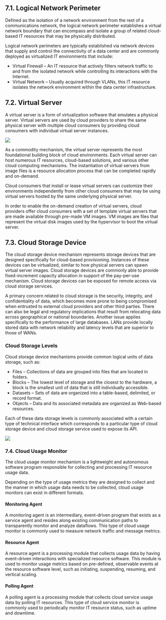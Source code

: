 ## 7.1. Logical Network Perimeter

Defined as the isolation of a network environment from the rest of a communications network, the logical network perimeter establishes a virtual network boundary that can encompass and isolate a group of related cloud-based IT resources that may be physically distributed.

Logical network perimeters are typically established via network devices that supply and control the connectivity of a data center and are commonly deployed as virtualized IT environments that include:

* Virtual Firewall – An IT resource that actively filters network traffic to and from the isolated network while controlling its interactions with the Internet.
* Virtual Network – Usually acquired through VLANs, this IT resource isolates the network environment within the data center infrastructure.

## 7.2. Virtual Server

A virtual server is a form of virtualization software that emulates a physical server. Virtual servers are used by cloud providers to share the same physical server with multiple cloud consumers by providing cloud consumers with individual virtual server instances.

<img src="https://devcentral.f5.com/weblogs/images/devcentral_f5_com/weblogs/macvittie/Windows-Live-Writer/Back-to-Basics-Load-balancing-Virtualize_3AB8/phys%20virt%20consolidation_2.png">

As a commodity mechanism, the virtual server represents the most foundational building block of cloud environments. Each virtual server can host numerous IT resources, cloud-based solutions, and various other cloud computing mechanisms. The instantiation of virtual servers from image files is a resource allocation process that can be completed rapidly and on-demand.

Cloud consumers that install or lease virtual servers can customize their environments independently from other cloud consumers that may be using virtual servers hosted by the same underlying physical server.

In order to enable the on-demand creation of virtual servers, cloud providers offer cloud consumers with a set of template virtual servers that are made available through pre-made VM images. VM images are files that represent the virtual disk images used by the hypervisor to boot the virtual server.

## 7.3. Cloud Storage Device

The cloud storage device mechanism represents storage devices that are designed specifically for cloud-based provisioning. Instances of these devices can be virtualized, similar to how physical servers can spawn virtual server images. Cloud storage devices are commonly able to provide fixed-increment capacity allocation in support of the pay-per-use mechanism. Cloud storage devices can be exposed for remote access via cloud storage services.

A primary concern related to cloud storage is the security, integrity, and confidentiality of data, which becomes more prone to being compromised when entrusted to external cloud providers and other third parties. There can also be legal and regulatory implications that result from relocating data across geographical or national boundaries. Another issue applies specifically to the performance of large databases. LANs provide locally stored data with network reliability and latency levels that are superior to those of WANs.

### Cloud Storage Levels

Cloud storage device mechanisms provide common logical units of data storage, such as:
* Files – Collections of data are grouped into files that are located in folders.
* Blocks – The lowest level of storage and the closest to the hardware, a block is the smallest unit of data that is still individually accessible.
* Datasets – Sets of data are organized into a table-based, delimited, or record format.
* Objects – Data and its associated metadata are organized as Web-based resources.

Each of these data storage levels is commonly associated with a certain type of technical interface which corresponds to a particular type of cloud storage device and cloud storage service used to expose its API.

<img src="https://github.com/Lelouch-Lamperouge-Code-Geass/TechnicalKnowledge/blob/master/Cloud%20Computing/cloud%20computing%20concepts%20technology%20and%20architecture/Part%20I-%20Fundamental%20Cloud%20Computing/Pictures/Figure%207.9.png">

### 7.4. Cloud Usage Monitor

The cloud usage monitor mechanism is a lightweight and autonomous software program responsible for collecting and processing IT resource usage data.

Depending on the type of usage metrics they are designed to collect and the manner in which usage data needs to be collected, cloud usage monitors can exist in different formats. 

#### Monitoring Agent

A monitoring agent is an intermediary, event-driven program that exists as a service agent and resides along existing communication paths to transparently monitor and analyze dataflows. This type of cloud usage monitor is commonly used to measure network traffic and message metrics.

#### Resource Agent

A resource agent is a processing module that collects usage data by having event-driven interactions with specialized resource software. This module is used to monitor usage metrics based on pre-defined, observable events at the resource software level, such as initiating, suspending, resuming, and vertical scaling.

#### Polling Agent

A polling agent is a processing module that collects cloud service usage data by polling IT resources. This type of cloud service monitor is commonly used to periodically monitor IT resource status, such as uptime and downtime.




